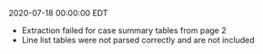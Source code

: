 2020-07-18 00:00:00 EDT


- Extraction failed for case summary tables from page 2
- Line list tables were not parsed correctly and are not included
